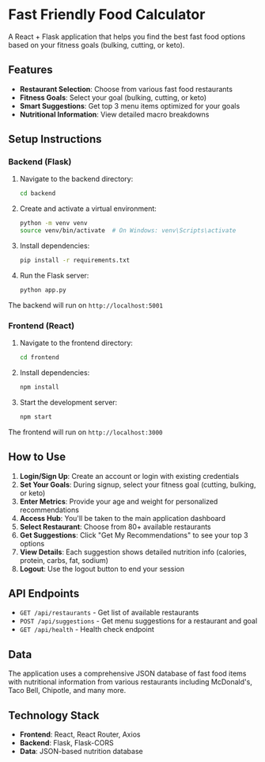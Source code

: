 # Fast Friendly Food Calculator

A React + Flask application that helps you find the best fast food options based on your fitness goals (bulking, cutting, or keto).

## Features

- **Restaurant Selection**: Choose from various fast food restaurants
- **Fitness Goals**: Select your goal (bulking, cutting, or keto)
- **Smart Suggestions**: Get top 3 menu items optimized for your goals
- **Nutritional Information**: View detailed macro breakdowns

## Setup Instructions

### Backend (Flask)

1. Navigate to the backend directory:
   ```bash
   cd backend
   ```

2. Create and activate a virtual environment:
   ```bash
   python -m venv venv
   source venv/bin/activate  # On Windows: venv\Scripts\activate
   ```

3. Install dependencies:
   ```bash
   pip install -r requirements.txt
   ```

4. Run the Flask server:
   ```bash
   python app.py
   ```

The backend will run on `http://localhost:5001`

### Frontend (React)

1. Navigate to the frontend directory:
   ```bash
   cd frontend
   ```

2. Install dependencies:
   ```bash
   npm install
   ```

3. Start the development server:
   ```bash
   npm start
   ```

The frontend will run on `http://localhost:3000`

## How to Use

1. **Login/Sign Up**: Create an account or login with existing credentials
2. **Set Your Goals**: During signup, select your fitness goal (cutting, bulking, or keto)
3. **Enter Metrics**: Provide your age and weight for personalized recommendations
4. **Access Hub**: You'll be taken to the main application dashboard
5. **Select Restaurant**: Choose from 80+ available restaurants
6. **Get Suggestions**: Click "Get My Recommendations" to see your top 3 options
7. **View Details**: Each suggestion shows detailed nutrition info (calories, protein, carbs, fat, sodium)
8. **Logout**: Use the logout button to end your session

## API Endpoints

- `GET /api/restaurants` - Get list of available restaurants
- `POST /api/suggestions` - Get menu suggestions for a restaurant and goal
- `GET /api/health` - Health check endpoint

## Data

The application uses a comprehensive JSON database of fast food items with nutritional information from various restaurants including McDonald's, Taco Bell, Chipotle, and many more.

## Technology Stack

- **Frontend**: React, React Router, Axios
- **Backend**: Flask, Flask-CORS
- **Data**: JSON-based nutrition database
